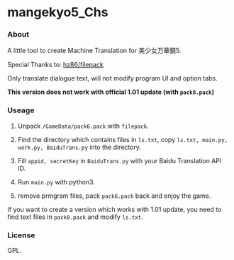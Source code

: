 # mangekyo5_Chs
### About

A little tool to create Machine Translation for 美少女万華鏡5.

Special Thanks to: [hz86/filepack](https://github.com/hz86/filepack)

Only translate dialogue text, will not modify program UI and option tabs.

**This version does not work with official 1.01 update (with `pack8.pack`)**

### Useage

1. Unpack `/GameData/pack6.pack` with `filepack`.

2. Find the directory which contains files in `ls.txt`, copy `ls.txt, main.py, work.py, BaiduTrans.py` into the directory.

3. Fill `appid, secretKey` in `BaiduTrans.py` with your Baidu Translation API ID.

4. Run `main.py` with python3.

5. remove prmgram files, pack `pack6.pack` back and enjoy the game.

If you want to create a version which works with 1.01 update, you need to find text files in `pack8.pack` and modify `ls.txt`.

### License

GPL.